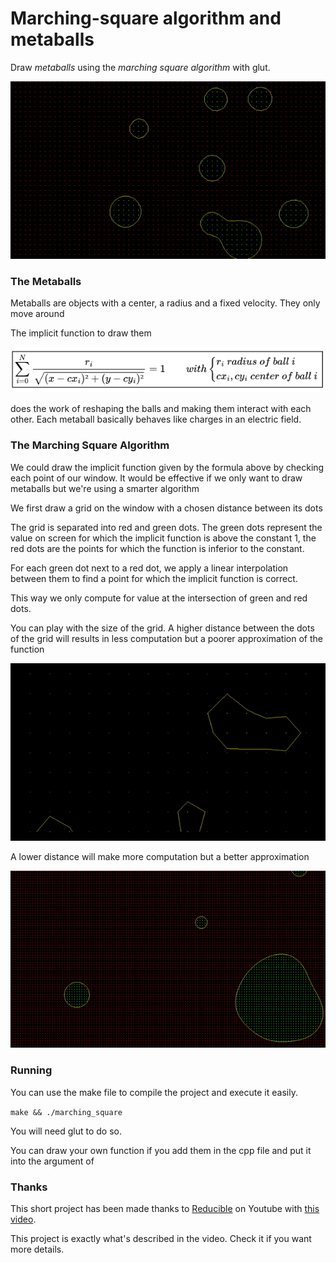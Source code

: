 # Marching-square algorithm and metaballs

Draw *metaballs* using the *marching square algorithm* with glut.


![til](gifs/metaballs_grid16.gif)

### The Metaballs

Metaballs are objects with a center, a radius and a fixed velocity. They only move around

The implicit function to draw them 


![Alt text](gifs/metaball_formula.png)

does the work of reshaping the balls and making them interact with each other. Each metaball basically behaves like charges in an electric field.


### The Marching Square Algorithm

We could draw the implicit function given by the formula above by checking each point of our window. It would be effective if we only want to draw metaballs but we're using a smarter algorithm

We first draw a grid on the window with a chosen distance between its dots

The grid is separated into red and green dots. The green dots represent the value on screen for which the implicit function is above the constant 1, the red dots are the points for which the function is inferior to the constant. 

For each green dot next to a red dot, we apply a linear interpolation between them to find a point for which the implicit function is correct. 

This way we only compute for value at the intersection of green and red dots.


You can play with the size of the grid. A higher distance between the dots of the grid will results in less computation but a poorer approximation of the function

![til](gifs/metaballs_grid64.gif)

A lower distance will make more computation but a better approximation


![til](gifs/metaballs_grid8.gif)


### Running 

You can use the make file to compile the project and execute it easily.

```make && ./marching_square```

 You will need glut to do so.
 
 You can draw your own function if you add them in the cpp file and put it into the argument of 

### Thanks

This short project has been made thanks to [Reducible](https://www.youtube.com/c/Reducible) on Youtube with [this video](https://www.youtube.com/watch?v=6oMZb3yP_H8).

This project is exactly what's described in the video. Check it if you want more details.


